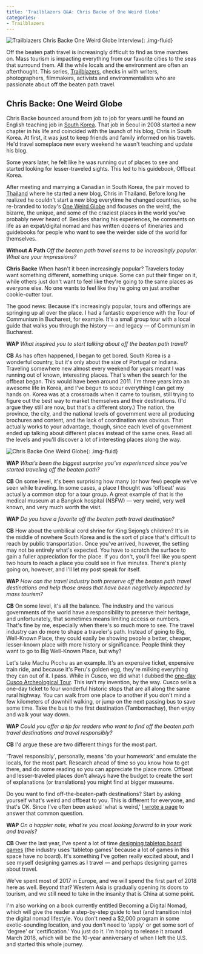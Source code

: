 ```yaml
---
title: 'Trailblazers Q&A: Chris Backe of One Weird Globe'
categories:
- Trailblazers
---
```


![Trailblazers Chris Backe One Weird Globe Interview](https://withoutapath.com/wp-content/uploads/2017/11/Trailblazers-Chris-Backe-One-Weird-Globe-Interview-1024x732.jpg){: .img-fluid}

Off the beaten path travel is increasingly difficult to find as time marches on. Mass tourism is impacting everything from our favorite cities to the seas that surround them. All the while locals and the environment are often an afterthought. This series, [Trailblazers](http://withoutapath.com/category/trailblazers/), checks in with writers, photographers, filmmakers, activists and environmentalists who are passionate about off the beaten path travel.

## Chris Backe: One Weird Globe

Chris Backe bounced around from job to job for years until he found an English teaching job in [South Korea](https://withoutapath.com/category/travel/asia/). That job in Seoul in 2008 started a new chapter in his life and coincided with the launch of his blog, Chris in South Korea. At first, it was just to keep friends and family informed on his travels. He'd travel someplace new every weekend he wasn't teaching and update his blog.

Some years later, he felt like he was running out of places to see and started looking for lesser-traveled sights. This led to his guidebook, Offbeat Korea.

After meeting and marrying a Canadian in South Korea, the pair moved to [Thailand](https://withoutapath.com/category/travel/asia/) where he started a new blog, Chris in Thailand. Before long he realized he couldn't start a new blog everytime he changed countries, so he re-branded to today's [One Weird Globe](http://oneweirdglobe.com/) and focuses on the weird, the bizarre, the unique, and some of the craziest places in the world you've probably never heard of. Besides sharing his experiences, he comments on life as an expat/digital nomad and has written dozens of itineraries and guidebooks for people who want to see the weirder side of the world for themselves.

**Without A Path** _Off the beaten path travel seems to be increasingly popular. What are your impressions?_

**Chris Backe** When hasn't it been increasingly popular? Travelers today want something different, something unique. Some can put their finger on it, while others just don't want to feel like they're going to the same places as everyone else. No one wants to feel like they're going on just another cookie-cutter tour.

The good news: Because it's increasingly popular, tours and offerings are springing up all over the place. I had a fantastic experience with the Tour of Communism in Bucharest, for example. It's a small group tour with a local guide that walks you through the history — and legacy — of Communism in Bucharest.

**WAP** _What inspired you to start talking about off the beaten path travel?_

**CB** As has often happened, I began to get bored. South Korea is a wonderful country, but it's only about the size of Portugal or Indiana. Traveling somewhere new almost every weekend for years meant I was running out of known, interesting places. That's when the search for the offbeat began. This would have been around 2011. I'm three years into an awesome life in Korea, and I've begun to scour everything I can get my hands on. Korea was at a crossroads when it came to tourism, still trying to figure out the best way to market themselves and their destinations. (I'd argue they still are now, but that's a different story.) The nation, the province, the city, and the national levels of government were all producing brochures and content, and the lack of coordination was obvious. That actually works to your advantage, though, since each level of government ended up talking about different places instead of the same ones. Read all the levels and you'll discover a lot of interesting places along the way.

![Chris Backe One Weird Globe](https://withoutapath.com/wp-content/uploads/2017/11/Chris-Backe-One-Weird-Globe-1024x730.jpg){: .img-fluid}

**WAP** _What’s been the biggest surprise you’ve experienced since you've started traveling off the beaten path?_

**CB** On some level, it's been surprising how many (or how few) people we've seen while traveling. In some cases, a place I thought was 'offbeat' was actually a common stop for a tour group. A great example of that is the medical museum at a Bangkok hospital (NSFW) — very weird, very well known, and very much worth the visit.

**WAP** _Do you have a favorite off the beaten path travel destination?_

**CB** How about the umbilical cord shrine for King Sejong’s children? It's in the middle of nowhere South Korea and is the sort of place that's difficult to reach by public transportation. Once you've arrived, however, the setting may not be entirely what's expected. You have to scratch the surface to gain a fuller appreciation for the place. If you don't, you'll feel like you spent two hours to reach a place you could see in five minutes. There's plenty going on, however, and I'll let my post speak for itself.

**WAP** _How can the travel industry both preserve off the beaten path travel destinations and help those areas that have been negatively impacted by mass tourism?_

**CB** On some level, it's all the balance. The industry and the various governments of the world have a responsibility to preserve their heritage, and unfortunately, that sometimes means limiting access or numbers. That's fine by me, especially when there's so much more to see. The travel industry can do more to shape a traveler's path. Instead of going to Big, Well-Known Place, they could easily be showing people a better, cheaper, lesser-known place with more history or significance. People think they want to go to Big Well-Known Place, but why?

Let's take Machu Picchu as an example. It's an expensive ticket, expensive train ride, and because it's Peru's golden egg, they're milking everything they can out of it. I pass. While in Cusco, we did what I dubbed the [one-day Cusco Archeological Tour](https://www.oneweirdglobe.com/forget-machu-picchu-go-one-day-cusco-archeological-tour-cheaper-better-version-incan-trail/). This isn't my invention, by the way. Cusco sells a one-day ticket to four wonderful historic stops that are all along the same rural highway. You can walk from one place to another if you don't mind a few kilometers of downhill walking, or jump on the next passing bus to save some time. Take the bus to the first destination (Tambomachay), then enjoy and walk your way down.

**WAP** _Could you offer a tip for readers who want to find off the beaten path travel destinations and travel responsibly?_

**CB** I'd argue these are two different things for the most part.

'Travel responsibly', personally, means 'do your homework' and emulate the locals, for the most part. Research ahead of time so you know how to get there, and do some reading so you can appreciate the place more. Offbeat and lesser-traveled places don't always have the budget to create the sort of explanations (or translations) you might find at bigger museums.

Do you want to find off-the-beaten-path destinations? Start by asking yourself what's weird and offbeat to you. This is different for everyone, and that's OK. Since I've often been asked 'what is weird,' [I wrote a page](https://www.oneweirdglobe.com/) to answer that common question.

**WAP** _On a happier note, what’re you most looking forward to in your work and travels?_

**CB** Over the last year, I've spent a lot of time [designing tabletop board games](https://www.entrogames.com/) (the industry uses 'tabletop games' because a lot of games in this space have no board). It's something I've gotten really excited about, and I see myself designing games as I travel — and perhaps designing games about travel.

We've spent most of 2017 in Europe, and we will spend the first part of 2018 here as well. Beyond that? Western Asia is gradually opening its doors to tourism, and we still need to take in the insanity that is China at some point.

I'm also working on a book currently entitled Becoming a Digital Nomad, which will give the reader a step-by-step guide to test (and transition into) the digital nomad lifestyle. You don't need a $2,000 program in some exotic-sounding location, and you don't need to 'apply' or get some sort of 'degree' or 'certification.' You just do it. I'm hoping to release it around March 2018, which will be the 10-year anniversary of when I left the U.S. and started this whole journey.
